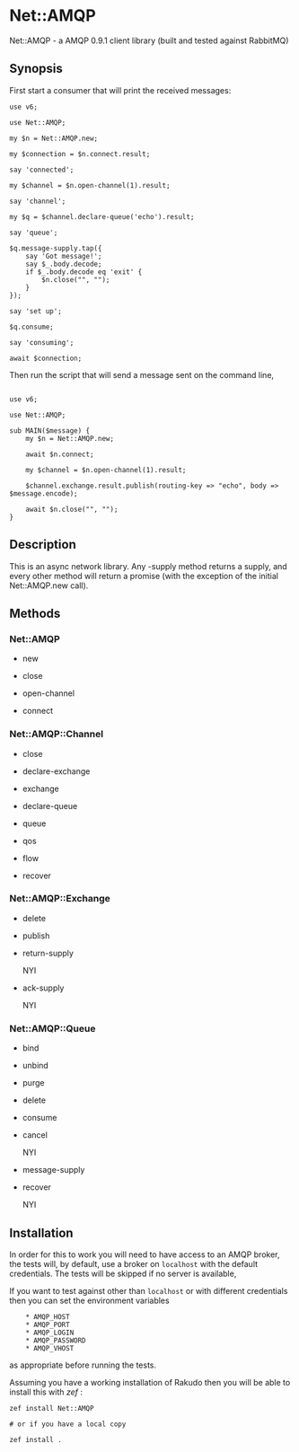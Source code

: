 # Net::AMQP

Net::AMQP - a AMQP 0.9.1 client library (built and tested against RabbitMQ)

## Synopsis

First start a consumer that will print the received messages:

```
use v6;

use Net::AMQP;

my $n = Net::AMQP.new;

my $connection = $n.connect.result;

say 'connected';

my $channel = $n.open-channel(1).result;

say 'channel';

my $q = $channel.declare-queue('echo').result;

say 'queue';

$q.message-supply.tap({
    say 'Got message!';
    say $_.body.decode;
    if $_.body.decode eq 'exit' {
        $n.close("", "");
    }
});

say 'set up';

$q.consume;

say 'consuming';

await $connection;
```

Then run the script that will send a message sent on the command line,

```

use v6;

use Net::AMQP;

sub MAIN($message) {
    my $n = Net::AMQP.new;

    await $n.connect;

    my $channel = $n.open-channel(1).result;

    $channel.exchange.result.publish(routing-key => "echo", body => $message.encode);

    await $n.close("", "");
}

```

## Description

This is an async network library. Any -supply method returns a supply, and every
other method will return a promise (with the exception of the initial Net::AMQP.new
call).

## Methods ##

### Net::AMQP ###

 -  new

 -  close

 -  open-channel

 -  connect

### Net::AMQP::Channel ###

 -  close

 -  declare-exchange

 -  exchange

 -  declare-queue

 -  queue

 -  qos

 -  flow

 -  recover

### Net::AMQP::Exchange ###

 -  delete

 -  publish

 -  return-supply
    
    NYI

 -  ack-supply
    
    NYI

### Net::AMQP::Queue ###

 -  bind
    
 -  unbind
    
 -  purge

 -  delete

 -  consume

 -  cancel
    
    NYI

 -  message-supply

 -  recover
    
    NYI

## Installation

In order for this  to work you will need to have access to an AMQP
broker, the tests will, by default, use a broker on ```localhost```
with the default credentials.  The tests will be skipped if no
server is available,

If you want to test against other than `localhost` or with different credentials then you can set the environment variables

        * AMQP_HOST
        * AMQP_PORT
        * AMQP_LOGIN
        * AMQP_PASSWORD
        * AMQP_VHOST

as appropriate before running the tests.

Assuming you have a working installation of Rakudo then you will be able to install this with *zef* :

    zef install Net::AMQP

    # or if you have a local copy

    zef install .



